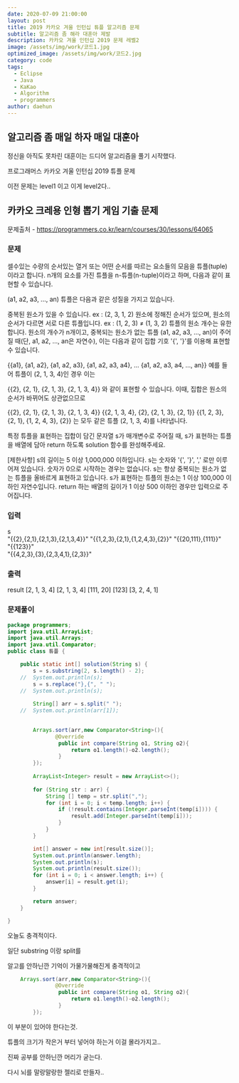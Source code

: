 ```yaml
---
date: 2020-07-09 21:00:00
layout: post
title: 2019 카카오 겨울 인턴십 튜플 알고리즘 문제
subtitle: 알고리즘 좀 해라 대훈아 제발
description: 카카오 겨울 인턴십 2019 문제 레벨2
image: /assets/img/work/코드1.jpg
optimized_image: /assets/img/work/코드2.jpg
category: code
tags:
  - Eclipse
  - Java
  - KaKao
  - Algorithm
  - programmers
author: daehun
---
```



## 알고리즘 좀 매일 하자 매일 대훈아

정신을 아직도 못차린 대훈이는 드디어 알고리즘을 풀기 시작했다.

프로그래머스 카카오 겨울 인턴십 2019 튜플 문제

이전 문제는 level1 이고 이게 level2다..

## 카카오 크레용 인형 뽑기 게임 기출 문제
문제출처 - <https://programmers.co.kr/learn/courses/30/lessons/64065>

### 문제
셀수있는 수량의 순서있는 열거 또는 어떤 순서를 따르는 요소들의 모음을 튜플(tuple)이라고 합니다. n개의 요소를 가진 튜플을 n-튜플(n-tuple)이라고 하며, 다음과 같이 표현할 수 있습니다.

(a1, a2, a3, ..., an)
튜플은 다음과 같은 성질을 가지고 있습니다.

중복된 원소가 있을 수 있습니다. ex : (2, 3, 1, 2)
원소에 정해진 순서가 있으며, 원소의 순서가 다르면 서로 다른 튜플입니다. ex : (1, 2, 3) ≠ (1, 3, 2)
튜플의 원소 개수는 유한합니다.
원소의 개수가 n개이고, 중복되는 원소가 없는 튜플 (a1, a2, a3, ..., an)이 주어질 때(단, a1, a2, ..., an은 자연수), 이는 다음과 같이 집합 기호 '{', '}'를 이용해 표현할 수 있습니다.

{{a1}, {a1, a2}, {a1, a2, a3}, {a1, a2, a3, a4}, ... {a1, a2, a3, a4, ..., an}}
예를 들어 튜플이 (2, 1, 3, 4)인 경우 이는

{{2}, {2, 1}, {2, 1, 3}, {2, 1, 3, 4}}
와 같이 표현할 수 있습니다. 이때, 집합은 원소의 순서가 바뀌어도 상관없으므로

{{2}, {2, 1}, {2, 1, 3}, {2, 1, 3, 4}}
{{2, 1, 3, 4}, {2}, {2, 1, 3}, {2, 1}}
{{1, 2, 3}, {2, 1}, {1, 2, 4, 3}, {2}}
는 모두 같은 튜플 (2, 1, 3, 4)를 나타냅니다.

특정 튜플을 표현하는 집합이 담긴 문자열 s가 매개변수로 주어질 때, s가 표현하는 튜플을 배열에 담아 return 하도록 solution 함수를 완성해주세요.

[제한사항]
s의 길이는 5 이상 1,000,000 이하입니다.
s는 숫자와 '{', '}', ',' 로만 이루어져 있습니다.
숫자가 0으로 시작하는 경우는 없습니다.
s는 항상 중복되는 원소가 없는 튜플을 올바르게 표현하고 있습니다.
s가 표현하는 튜플의 원소는 1 이상 100,000 이하인 자연수입니다.
return 하는 배열의 길이가 1 이상 500 이하인 경우만 입력으로 주어집니다.


### 입력
s		
"{{2},{2,1},{2,1,3},{2,1,3,4}}"	
"{{1,2,3},{2,1},{1,2,4,3},{2}}"
"{{20,111},{111}}"	
"{{123}}"	
"{{4,2,3},{3},{2,3,4,1},{2,3}}"	


### 출력
result
[2, 1, 3, 4]
[2, 1, 3, 4]
[111, 20]
[123]
[3, 2, 4, 1]

### 문제풀이

```java
package programmers;
import java.util.ArrayList;
import java.util.Arrays;
import java.util.Comparator;
public class 튜플 {

	public static int[] solution(String s) {
		s = s.substring(2, s.length() - 2);
	//	System.out.println(s);
		s = s.replace("},{", " ");
	//	System.out.println(s);
		
		String[] arr = s.split(" ");
	//	System.out.println(arr[1]);

		
		Arrays.sort(arr,new Comparator<String>(){
	           @Override
	            public int compare(String o1, String o2){
	                return o1.length()-o2.length();
	            }
	    });
		
		ArrayList<Integer> result = new ArrayList<>();
		
		for (String str : arr) {
			String [] temp = str.split(",");
			for (int i = 0; i < temp.length; i++) {
				if (!result.contains(Integer.parseInt(temp[i]))) {
					result.add(Integer.parseInt(temp[i]));
				}
			}
		}

		int[] answer = new int[result.size()];
		System.out.println(answer.length);
		System.out.println(s);
		System.out.println(result.size());
		for (int i = 0; i < answer.length; i++) {
			answer[i] = result.get(i);
		}

		return answer;
	}

}


```

오늘도 충격적이다.

일단 substring 이랑 split를 

알고를 안하닌깐 기억이 가물가물해진게 충격적이고


```java
	Arrays.sort(arr,new Comparator<String>(){
	           @Override
	            public int compare(String o1, String o2){
	                return o1.length()-o2.length();
	            }
	    });
```

이 부분이 있어야 한다는것.

튜플의 크기가 작은거 부터 넣어야 하는거 이걸 몰라가지고..

진짜 공부를 안하닌깐 머리가 굳는다.

다시 뇌를 말랑말랑한 젤리로 만들자..

